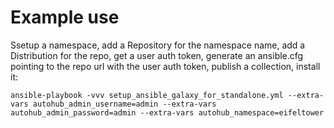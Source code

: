 Example use
===========

Ssetup a namespace, add a Repository for the namespace name, add a Distribution for the repo,
get a user auth token, generate an ansible.cfg pointing to the repo url with the user auth token,
publish a collection, install it:

    ansible-playbook -vvv setup_ansible_galaxy_for_standalone.yml --extra-vars autohub_admin_username=admin --extra-vars autohub_admin_password=admin --extra-vars autohub_namespace=eifeltower
